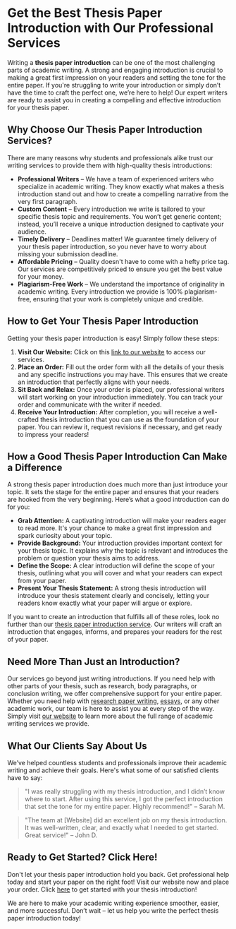 # Get the Best Thesis Paper Introduction with Our Professional Services

Writing a **thesis paper introduction** can be one of the most challenging parts of academic writing. A strong and engaging introduction is crucial to making a great first impression on your readers and setting the tone for the entire paper. If you're struggling to write your introduction or simply don’t have the time to craft the perfect one, we’re here to help! Our expert writers are ready to assist you in creating a compelling and effective introduction for your thesis paper.

## Why Choose Our Thesis Paper Introduction Services?

There are many reasons why students and professionals alike trust our writing services to provide them with high-quality thesis introductions:

- **Professional Writers** – We have a team of experienced writers who specialize in academic writing. They know exactly what makes a thesis introduction stand out and how to create a compelling narrative from the very first paragraph.
- **Custom Content** – Every introduction we write is tailored to your specific thesis topic and requirements. You won’t get generic content; instead, you’ll receive a unique introduction designed to captivate your audience.
- **Timely Delivery** – Deadlines matter! We guarantee timely delivery of your thesis paper introduction, so you never have to worry about missing your submission deadline.
- **Affordable Pricing** – Quality doesn't have to come with a hefty price tag. Our services are competitively priced to ensure you get the best value for your money.
- **Plagiarism-Free Work** – We understand the importance of originality in academic writing. Every introduction we provide is 100% plagiarism-free, ensuring that your work is completely unique and credible.

## How to Get Your Thesis Paper Introduction

Getting your thesis paper introduction is easy! Simply follow these steps:

1. **Visit Our Website:** Click on this [link to our website](https://tinyurl.com/topessay?keyword=thesis+paper+introduction) to access our services.
2. **Place an Order:** Fill out the order form with all the details of your thesis and any specific instructions you may have. This ensures that we create an introduction that perfectly aligns with your needs.
3. **Sit Back and Relax:** Once your order is placed, our professional writers will start working on your introduction immediately. You can track your order and communicate with the writer if needed.
4. **Receive Your Introduction:** After completion, you will receive a well-crafted thesis introduction that you can use as the foundation of your paper. You can review it, request revisions if necessary, and get ready to impress your readers!

## How a Good Thesis Paper Introduction Can Make a Difference

A strong thesis paper introduction does much more than just introduce your topic. It sets the stage for the entire paper and ensures that your readers are hooked from the very beginning. Here’s what a good introduction can do for you:

- **Grab Attention:** A captivating introduction will make your readers eager to read more. It's your chance to make a great first impression and spark curiosity about your topic.
- **Provide Background:** Your introduction provides important context for your thesis topic. It explains why the topic is relevant and introduces the problem or question your thesis aims to address.
- **Define the Scope:** A clear introduction will define the scope of your thesis, outlining what you will cover and what your readers can expect from your paper.
- **Present Your Thesis Statement:** A strong thesis introduction will introduce your thesis statement clearly and concisely, letting your readers know exactly what your paper will argue or explore.

If you want to create an introduction that fulfills all of these roles, look no further than our [thesis paper introduction service](https://tinyurl.com/topessay?keyword=thesis+paper+introduction). Our writers will craft an introduction that engages, informs, and prepares your readers for the rest of your paper.

## Need More Than Just an Introduction?

Our services go beyond just writing introductions. If you need help with other parts of your thesis, such as research, body paragraphs, or conclusion writing, we offer comprehensive support for your entire paper. Whether you need help with [research paper writing](https://tinyurl.com/topessay?keyword=thesis+paper+introduction), [essays](https://tinyurl.com/topessay?keyword=thesis+paper+introduction), or any other academic work, our team is here to assist you at every step of the way. Simply visit [our website](https://tinyurl.com/topessay?keyword=thesis+paper+introduction) to learn more about the full range of academic writing services we provide.

## What Our Clients Say About Us

We’ve helped countless students and professionals improve their academic writing and achieve their goals. Here's what some of our satisfied clients have to say:

> "I was really struggling with my thesis introduction, and I didn’t know where to start. After using this service, I got the perfect introduction that set the tone for my entire paper. Highly recommend!" – Sarah M.

> "The team at [Website] did an excellent job on my thesis introduction. It was well-written, clear, and exactly what I needed to get started. Great service!" – John D.

## Ready to Get Started? Click Here!

Don't let your thesis paper introduction hold you back. Get professional help today and start your paper on the right foot! Visit our website now and place your order. Click [here](https://tinyurl.com/topessay?keyword=thesis+paper+introduction) to get started with your thesis introduction!

We are here to make your academic writing experience smoother, easier, and more successful. Don’t wait – let us help you write the perfect thesis paper introduction today!
